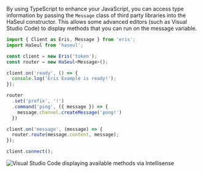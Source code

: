 By using TypeScript to enhance your JavaScript, you can access type information by passing the `Message` class of third party libraries into the HaSeul constructor.
This allows some advanced editors (such as Visual Studio Code) to display methods that you can run on the message variable.

```typescript
import { Client as Eris, Message } from 'eris';
import HaSeul from 'haseul';

const client = new Eris('token');
const router = new HaSeul<Message>();

client.on('ready', () => {
  console.log('Eris Example is ready!');
});

router
  .set('prefix', '!')
  .command('ping', ({ message }) => {
    message.channel.createMessage('pong!')
  })

client.on('message', (message) => {
  router.route(message.content, message);
});

client.connect();
```

![Visual Studio Code displaying available methods via Intellisense](media://intellisense.png)
